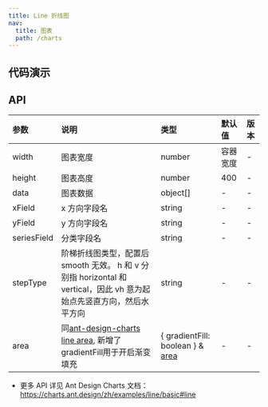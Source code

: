 ```yaml
---
title: Line 折线图
nav:
  title: 图表
  path: /charts
---
```


## 代码演示

<!-- prettier-ignore -->
<code src="./demo/basic.tsx" title="基础折线图"></code>
<code src="./demo/step.tsx" title="阶梯折线图"></code>
<code src="./demo/multiple.tsx" title="多折线图"></code>
<code src="./demo/auto-fit.tsx" title="自适应容器高度" description="调整浏览器窗口高度即可验证。"></code>
<code src="./demo/mul-gradient-fill.tsx" title="渐变填充" description="开启渐变填充以增强对比"></code>
<code src="./demo/tooltip-scrollable.tsx" title="Tooltip 可滚动" description="适用于 Tooltip 项较多、超出图表的场景，可通过 `tooltip.scrollable: true` 配置进行开启。"></code>

## API

| 参数 | 说明 | 类型 | 默认值 | 版本 |
| :-- | :-- | :-- | :-- | :-- |
| width | 图表宽度 | number | 容器宽度 | - |
| height | 图表高度 | number | 400 | - |
| data | 图表数据 | object[] | - | - |
| xField | x 方向字段名 | string | - | - |
| yField | y 方向字段名 | string | - | - |
| seriesField | 分类字段名 | string | - | - |
| stepType | 阶梯折线图类型，配置后 smooth 无效。 h 和 v 分别指 horizontal 和 vertical，因此 vh 意为起始点先竖直方向，然后水平方向 | string | - | - |
| area | 同[ant-design-charts line area](https://ant-design-charts.antgroup.com/components/plots/line#%E6%A6%82%E8%A7%88), 新增了gradientFill用于开启渐变填充 | { gradientFill: boolean } & [area](https://ant-design-charts.antgroup.com/components/plots/line#%E6%A6%82%E8%A7) | - | - |

- 更多 API 详见 Ant Design Charts 文档：https://charts.ant.design/zh/examples/line/basic#line
